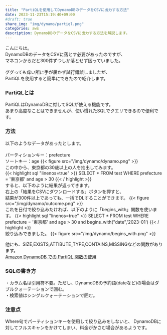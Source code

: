 ```yaml
---
title: "PartiQLを使用してDynamoDBのデータをCSVに出力する方法"
date: 2023-11-23T15:19:40+09:00
#draft: true
share_img: "img/dynamo/partiql.png"
categories: aws
description: DynamoDBのデータをCSVに出力する方法を解説します。
---
```


こんにちは。  
DynamoDBのデータをCSVに落とす必要があったのですが、  
マネコンからだと300件ずつしか落とせず困っていました。  
<br>
ググっても痒い所に手が届かず試行錯誤しましたが、  
PartiQLを使用すると簡単にできたので紹介します。
<br>

### PartiQLとは
PartiQLはDynamoDBに対してSQLが使える機能です。  
あまり高度なことはできませんが、使い慣れたSQLでクエリできるので便利です。  

### 方法
以下のようなデータがあったとします。  
<br>
パーティションキー：prefecture  
ソートキー：age
{{< figure src="/img/dynamo/dynamo.png" >}}
<br>
この中から、東京都の30歳以上の人を抽出してみます。  
{{< highlight sql "linenos=true" >}}
SELECT * FROM test WHERE prefecture = '東京都' and age > 30
{{< / highlight >}}
<br>
すると、以下のように結果が返ってきます。  
右上の「結果をCSVにダウンロードする」ボタンを押すと、  
結果が300件以上であっても、一括でDLすることができます。
{{< figure src="/img/dynamo/outcome.png" >}}
<br>
これを日付で絞り込みたければ、以下のように「begins_with」関数を使います。
{{< highlight sql "linenos=true" >}}
SELECT * FROM test WHERE prefecture = '東京都' and age > 30 and begins_with("date",'2023-01')
{{< / highlight >}}
<br>
絞り込みできました。
{{< figure src="/img/dynamo/begins_with.png" >}}

他にも、SIZE,EXISTS,ATTIBUTE_TYPE,CONTAINS,MISSINGなどの関数があります。  
[Amazon DynamoDB での PartiQL 関数の使用](https://docs.aws.amazon.com/ja_jp/amazondynamodb/latest/developerguide/ql-functions.html)  

### SQLの書き方
・カラム名は引用符不要。ただし、DynamoDBの予約語(dateなど)の場合はダブルクォーテーションで囲む。  
・検索値はシングルクォーテーションで囲む。

### 注意点
Where句でパーティションキーを使用して絞り込みをしないと、  DynamoDBに対してフルスキャンをかけてしまい、料金がかさむ場合があるようです。